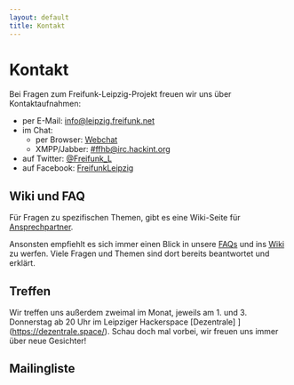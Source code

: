 ```yaml
---
layout: default
title: Kontakt
---
```

Kontakt
=======

Bei Fragen zum Freifunk-Leipzig-Projekt freuen wir uns über Kontaktaufnahmen:


* per E-Mail: [info@leipzig.freifunk.net](mailto:info@leipzig.freifunk.net)
* im Chat:
  * per Browser: <a href="https://webirc.hackint.org/#ircs://irc.hackint.org/#ffhb?nick=Gast_?" target="_blank">Webchat</a>
  * XMPP/Jabber: [#ffhb@irc.hackint.org](xmpp:#ffhb@irc.hackint.org)
* auf Twitter: [@Freifunk_L](https://twitter.com/freifunk_l)
* auf Facebook: [FreifunkLeipzig](https://de-de.facebook.com/FreifunkLeipzig)

## Wiki und FAQ
Für Fragen zu spezifischen Themen, gibt es eine  Wiki-Seite für [Ansprechpartner](http://wiki.leipzig.freifunk.net/Sidebar7).  

Ansonsten empfiehlt es sich immer einen Blick in unsere [FAQs](faq.html) und ins [Wiki](http://wiki.leipzig.freifunk.net/Hauptseite) zu werfen. Viele Fragen und Themen sind dort bereits beantwortet und erklärt.

## Treffen

Wir treffen uns außerdem zweimal im Monat, jeweils am 1. und 3. Donnerstag ab 20 Uhr im Leipziger Hackerspace [Dezentrale]
](https://dezentrale.space/). Schau doch mal vorbei, wir
freuen uns immer über neue Gesichter!

## Mailingliste
<!--Für Interessierte besteht außerdem die Möglichkeit, unsere [Mailingliste](https://lists.ffhb.de/mailman/listinfo/ff-bremen/) zu abonnieren. Auf ihr wird diskutiert und ausgetauscht. -->
